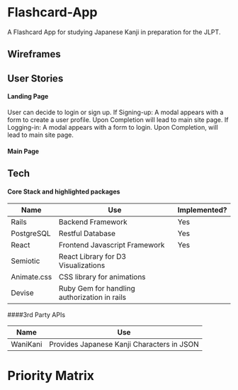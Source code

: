 # Flashcard-App

A Flashcard App for studying Japanese Kanji in preparation for the JLPT.

## Wireframes

## User Stories
#### Landing Page
User can decide to login or sign up.
If Signing-up: A modal appears with a form to create a user profile. Upon Completion will lead to main site page.
If Logging-in: A modal appears with a form to login. Upon Completion, will lead to main site page.
#### Main Page

## Tech
#### Core Stack and highlighted packages 
| Name | Use | Implemented? |
| -- | -- | -- |
| Rails | Backend Framework | Yes |
| PostgreSQL | Restful Database | Yes |
| React | Frontend Javascript Framework | Yes |
| Semiotic | React Library for D3 Visualizations | |
| Animate.css | CSS library for animations | |
| Devise | Ruby Gem for handling authorization in rails | |

####3rd Party APIs

| Name | Use |
| -- | -- |
| WaniKani | Provides Japanese Kanji Characters in JSON |

# Priority Matrix
